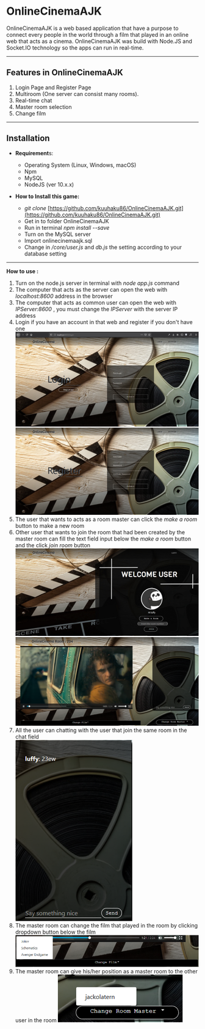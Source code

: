 # OnlineCinemaAJK

OnlineCinemaAJK is a web based application that have a purpose to connect every people in the world through a film that played in an online web that acts as a cinema. OnlineCinemaAJK was build with Node.JS and Socket.IO technology so the apps can run in real-time.

---

## Features in OnlineCinemaAJK

1. Login Page and Register Page
2. Multiroom \(One server can consist many rooms\).
3. Real-time chat
4. Master room selection
5. Change film

---

## Installation

* **Requirement**s:

  * Operating System \(Linux, Windows, macOS\)
  * Npm
  * MySQL
  * NodeJS \(ver 10.x.x\)

* **How to Install this game:**
    * _git clone_ [https://github.com/kuuhaku86/OnlineCinemaAJK.git](https://github.com/kuuhaku86/OnlineCinemaAJK.git)
    * Get in to folder OnlineCinemaAJK
    * Run in terminal _npm install --save_
    * Turn on the MySQL server
    * Import onlinecinemaajk.sql
    * Change in _/core/user.js_ and _db.js_ the setting according to your database setting

---

**How to use :**

1. Turn on the node.js server in terminal with _node app.js_ command
2. The computer that acts as the server can open the web with _localhost:8600_ address in the browser
3. The computer that acts as common user can open the web with _IPServer:8600_ , you must change the _IPServer_ with the server IP address
4. Login if you have an account in that web and register if you don't have one
   ![](/public/images/1.PNG)
   ![](/public/images/2.PNG)
5. The user that wants to acts as a room master can click the _make a room_ button to make a new room
6. Other user that wants to join the room that had been created by the master room can fill the text field input below the _make a room_ button and the click _join room_ button
   ![](/public/images/3.PNG)
   ![](/public/images/4.PNG)
7. All the user can chatting with the user that join the same room in the chat field
   <br>
   ![](/public/images/5.PNG)
8.  The master room can change the film that played in the room by clicking dropdown button below the film
   ![](/public/images/7.PNG)
11. The master room can give his/her position as a master room to the other user in the room
    ![](/public/images/6.PNG)

